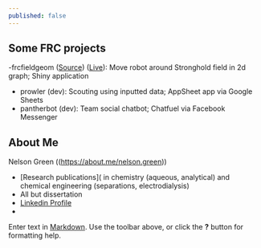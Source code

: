 ```yaml
---
published: false
---
```

## Some FRC projects
-frcfieldgeom ([Source](https://github.com/ngreen-gt/frcfieldgeom)) ([Live](https://nelsongreen.shinyapps.io/frcfieldgeom/)): Move robot around Stronghold field in 2d graph; Shiny application
- prowler (dev): Scouting using inputted data; AppSheet app via Google Sheets
- pantherbot (dev): Team social chatbot; Chatfuel via Facebook Messenger



## About Me
Nelson Green ((https://about.me/nelson.green))
- [Research publications]( in chemistry (aqueous, analytical) and chemical engineering (separations, electrodialysis) 
- All but dissertation
- [Linkedin Profile](https://www.linkedin.com/in/nelsongreen)
- 

Enter text in [Markdown](http://daringfireball.net/projects/markdown/). Use the toolbar above, or click the **?** button for formatting help.
